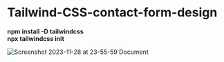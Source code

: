 # Tailwind-CSS-contact-form-design
<b>npm install -D tailwindcss<br>
npx tailwindcss init</b>

![Screenshot 2023-11-28 at 23-55-59 Document](https://github.com/JavaScriptOstad/Tailwind-CSS-contact-form-design/assets/73139993/c9f31050-99b9-4bb5-bab4-e9891c500922)

